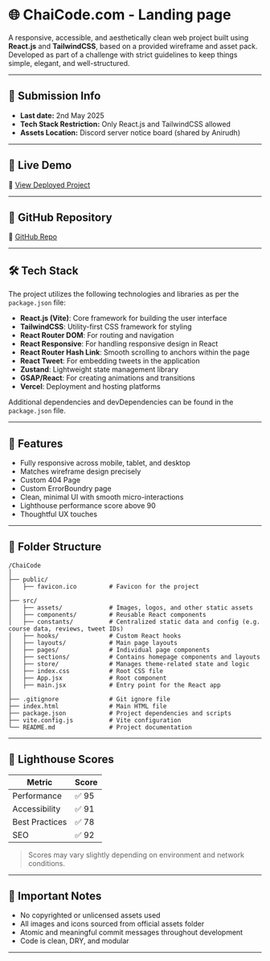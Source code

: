 # 🌐 ChaiCode.com - Landing page

A responsive, accessible, and aesthetically clean web project built using **React.js** and **TailwindCSS**, based on a provided wireframe and asset pack. Developed as part of a challenge with strict guidelines to keep things simple, elegant, and well-structured.

---

## 📅 Submission Info

- **Last date:** 2nd May 2025
- **Tech Stack Restriction:** Only React.js and TailwindCSS allowed
- **Assets Location:** Discord server notice board (shared by Anirudh)

---

## 🔗 Live Demo

🚀 [View Deployed Project](https://chaicode-website.vercel.app/)

---

## 📂 GitHub Repository

🔗 [GitHub Repo](https://github.com/Deepak-A-Poojary/chaicodeWebsite)

---

## 🛠️ Tech Stack

The project utilizes the following technologies and libraries as per the `package.json` file:

- **React.js (Vite)**: Core framework for building the user interface
- **TailwindCSS**: Utility-first CSS framework for styling
- **React Router DOM**: For routing and navigation
- **React Responsive**: For handling responsive design in React
- **React Router Hash Link**: Smooth scrolling to anchors within the page
- **React Tweet**: For embedding tweets in the application
- **Zustand**: Lightweight state management library
- **GSAP/React**: For creating animations and transitions
- **Vercel**: Deployment and hosting platforms

Additional dependencies and devDependencies can be found in the `package.json` file.

---

## 🎨 Features

- Fully responsive across mobile, tablet, and desktop
- Matches wireframe design precisely
- Custom 404 Page
- Custom ErrorBoundry page
- Clean, minimal UI with smooth micro-interactions
- Lighthouse performance score above 90
- Thoughtful UX touches

---

## 📁 Folder Structure

```
/ChaiCode
│
├── public/
│   ├── favicon.ico         # Favicon for the project
│
├── src/
│   ├── assets/             # Images, logos, and other static assets
│   ├── components/         # Reusable React components
│   ├── constants/          # Centralized static data and config (e.g. course data, reviews, tweet IDs)
│   ├── hooks/              # Custom React hooks
│   ├── layouts/            # Main page layouts
│   ├── pages/              # Individual page components
│   ├── sections/           # Contains homepage components and layouts
│   ├── store/              # Manages theme-related state and logic
│   ├── index.css           # Root CSS file
│   ├── App.jsx             # Root component
│   ├── main.jsx            # Entry point for the React app
│
├── .gitignore              # Git ignore file
├── index.html              # Main HTML file
├── package.json            # Project dependencies and scripts
├── vite.config.js          # Vite configuration
└── README.md               # Project documentation
```

---

## 🧪 Lighthouse Scores

| Metric         | Score |
| -------------- | ----- |
| Performance    | ✅ 95 |
| Accessibility  | ✅ 91 |
| Best Practices | ✅ 78 |
| SEO            | ✅ 92 |

> Scores may vary slightly depending on environment and network conditions.

---

## 📌 Important Notes

- No copyrighted or unlicensed assets used
- All images and icons sourced from official assets folder
- Atomic and meaningful commit messages throughout development
- Code is clean, DRY, and modular

---

